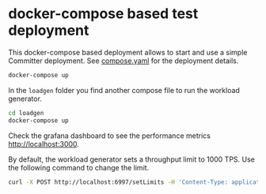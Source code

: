 <!--
Copyright IBM Corp. All Rights Reserved.

SPDX-License-Identifier: Apache-2.0
-->
# docker-compose based test deployment

This docker-compose based deployment allows to start and use a simple Committer deployment.
See [compose.yaml](compose.yaml) for the deployment details.

```bash
docker-compose up
```

In the `loadgen` folder you find another compose file to run the workload generator.
```bash
cd loadgen
docker-compose up
```

Check the grafana dashboard to see the performance metrics [http://localhost:3000](http://localhost:3000).

By default, the workload generator sets a throughput limit to 1000 TPS. Use the following command to change the limit.
```bash
curl -X POST http://localhost:6997/setLimits -H 'Content-Type: application/json' -d '{"limit": 100}'
```
